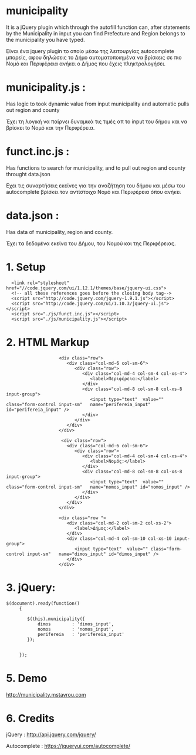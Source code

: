 # municipality

It is a jQuery plugin which through the autofill function can, after statements by the Municipality in input you can find Prefecture and Region belongs to the municipality you have typed.


Είναι ένα jquery plugin το οποίο μέσω της λειτουργίας autocomplete μπορείς, αφου δηλώσεις το Δήμο αυτοματοποιημένα να βρίσκεις σε πιο Νομό και Περιφέρεια ανήκει ο Δήμος που έχεις πληκτρολογήσει.

# municipality.js : 

Has logic to took dynamic value from input municipality and automatic pulls out region and county


Έχει τη λογική να παίρνει δυναμικά τις τιμές απ το input του δήμου και να βρίσκει to Νομό και την Περιφέρεια.

# funct.inc.js : 

Has functions to search for municipality, and to pull out region and county throught data.json


Εχει τις συναρτήσεις εκείνες για την αναζήτηση του δήμου και μέσω του autocomplete βρίσκει τον αντίστοιχο Νομό και Περιφέρεια όπου ανήκει

# data.json : 

Has data of municipality, region and county. 


Έχει τα δεδομένα εκείνα του Δήμου, του Νομού και της Περιφέρειας.

# 1. Setup

      <link rel="stylesheet" href="//code.jquery.com/ui/1.12.1/themes/base/jquery-ui.css">      
      <!-- all these references goes before the closing body tag-->
      <script src="http://code.jquery.com/jquery-1.9.1.js"></script>
      <script src="http://code.jquery.com/ui/1.10.3/jquery-ui.js"></script>
      <script src="./js/funct.inc.js"></script>
      <script src="./js/municipality.js"></script>



# 2. HTML Markup

                        <div class="row">
                           <div class="col-md-6 col-sm-6">
                              <div class="row">
                                 <div class="col-md-4 col-sm-4 col-xs-4">
                                    <label>Περιφέρεια:</label>
                                 </div>
                                 <div class="col-md-8 col-sm-8 col-xs-8 input-group">
                                    <input type="text"  value="" class="form-control input-sm"   name="perifereia_input" id="perifereia_input" />		
                                 </div>
                              </div>
                           </div>
                        </div>
                        
                         <div class="row">
                           <div class="col-md-6 col-sm-6">
                              <div class="row">
                                 <div class="col-md-4 col-sm-4 col-xs-4">
                                    <label>Νομός:</label>
                                 </div>
                                 <div class="col-md-8 col-sm-8 col-xs-8 input-group">
                                    <input type="text"  value="" class="form-control input-sm"   name="nomos_input" id="nomos_input" />
                                 </div>
                              </div>
                           </div>
                        </div>
                        
                        <div class="row ">
                           <div class="col-md-2 col-sm-2 col-xs-2">
                              <label>Δήμος:</label>
                           </div>
                           <div class="col-md-4 col-sm-10 col-xs-10 input-group">
                              <input type="text"  value="" class="form-control input-sm"   name="dimos_input" id="dimos_input" />
                           </div>
                        </div>

# 3. jQuery:
<!--this goes in footer-->

    $(document).ready(function()
         {
   
         	$(this).municipality({
         		dimos        : 'dimos_input',
         		nomos        : 'nomos_input',
         		perifereia   : 'perifereia_input'
         	});
         	
         	
         });


# 5. Demo

http://municipality.mstavrou.com

# 6. Credits

jQuery : http://api.jquery.com/jquery/

Autocomplete : https://jqueryui.com/autocomplete/

